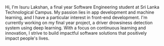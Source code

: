 Hi, I'm Isuru Lakshan, a final year Software Engineering student at Sri Lanka Technological Campus. My passion lies in app development and machine learning, and I have a particular interest in front-end development. I'm currently working on my final year project, a driver drowsiness detection system using deep learning. With a focus on continuous learning and innovation, I strive to build impactful software solutions that positively impact people's lives.

<!---
Isuru-LK/Isuru-LK is a ✨ special ✨ repository because its `README.md` (this file) appears on your GitHub profile.
You can click the Preview link to take a look at your changes.
--->
